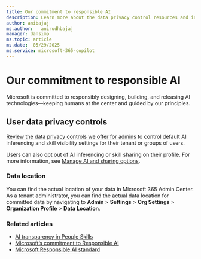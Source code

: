 ```yaml
---
title: Our commitment to responsible AI
description: Learn more about the data privacy control resources and information.
author: anibajaj 
ms.author:   anirudhbajaj
manager: dansimp
ms.topic: article
ms.date:  05/29/2025
ms.service: microsoft-365-copilot
---
```


# Our commitment to responsible AI

Microsoft is committed to responsibly designing, building, and releasing AI technologies—keeping humans at the center and guided by our principles.

## User data privacy controls

[Review the data privacy controls we offer for admins](people-skills-sharing-inferencing-controls.md) to control default AI inferencing and skill visibility settings for their tenant or groups of users.  

Users can also opt out of AI inferencing or skill sharing on their profile. For more information, see [Manage AI and sharing options](https://support.microsoft.com/office/manage-ai-and-sharing-options-90c09758-c877-4940-bc2c-f7e4caea6ae4).

### Data location

You can find the actual location of your data in Microsoft 365 Admin Center. As a tenant administrator, you can find the actual data location for committed data by navigating to **Admin** > **Settings** > **Org Settings** > **Organization Profile** > **Data Location**.

### Related articles

- [AI transparency in People Skills](https://go.microsoft.com/fwlink/?linkid=2321446)
- [Microsoft’s commitment to Responsible AI](https://www.microsoft.com/ai/responsible-ai?msockid=154ce9bde0236a9e239afb72e4236c97) 
- [Microsoft Responsible AI standard](https://www.microsoft.com/ai/principles-and-approach)

